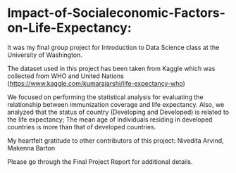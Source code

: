 # Impact-of-Socialeconomic-Factors-on-Life-Expectancy: 
It was my final group project for Introduction to Data Science class at the University of Washington. 

The dataset used in this project has been taken from Kaggle which was collected from WHO and United Nations (https://www.kaggle.com/kumarajarshi/life-expectancy-who)

We focused on performing the statistical analysis for evaluating the relationship between immunization coverage and life expectancy. Also, we analyzed that the status of country (Developing and Developed) is related to the life expectancy; The mean age of individuals residing in developed countries is more than that of developed countries.

My heartfelt gratitude to other contributors of this project: Nivedita Arvind, Makenna Barton

Please go through the Final Project Report for additional details.
